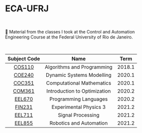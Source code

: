 # ECA-UFRJ

<br>

📕 Material from the classes I took at the Control and Automation Engineering Course at the Federal University of Rio de Janeiro.

<br>

| Subject Code       | Name | Term|
| :---:       |    :----:  | :----:|
| [COS110](https://github.com/EricaFer/ECA-UFRJ/tree/main/COS110)  | Algorithms and Programming   |   2018.1 | 
| [COE240](https://github.com/EricaFer/ECA-UFRJ/tree/main/COE240) |  Dynamic Systems Modelling  | 2020.1|      
| [COC351](https://github.com/EricaFer/ECA-UFRJ/tree/main/COC351) | Computational Mathematics | 2020.1 | 
| [COM361](https://github.com/EricaFer/ECA-UFRJ/tree/main/COM361) | Introduction to Optimization | 2020.2 |
| [EEL670](https://github.com/EricaFer/ECA-UFRJ/tree/main/EEL670) | Programming Languages | 2020.2 | 
| [FIN231](https://github.com/EricaFer/ECA-UFRJ/tree/main/FIN231) | Experimental Physics 3 | 2021.2 | 
| [EEL711](https://github.com/EricaFer/ECA-UFRJ/tree/main/EEL711) | Signal Processing | 2021.2 |  
| [EEL855](https://github.com/EricaFer/ECA-UFRJ/tree/main/EEL855) | Robotics and Automation | 2021.2 |  
  
